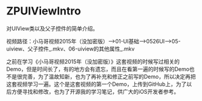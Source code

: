# ZPUIViewIntro
对UIView类以及父子控件的简单介绍。

视频路径：小马哥视频2015年（没加密版）——>01-UI基础——>0526UI——>05-uiview、父子控件_.mkv、06-uiview的其他属性_.mkv

之前在学习《小马哥视频2015年（没加密版）》这套视频的时候写过相关的Demo，但是时间长了，有的地方会有遗忘，而且在看第一遍的时候写的Demo也不是很完善，为了温故知新，也为了再补充和修正之前写的Demo，所以决定再把这套视频学习一遍。这个是这套视频的第一个Demo，上传到GitHub上，为了以后方便寻找和修改，也为了开源我的学习笔记，供广大的iOS开发者参考。
